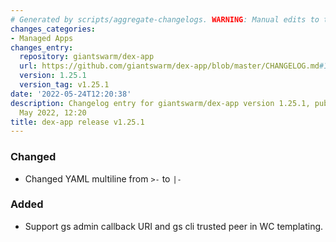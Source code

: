 ```yaml
---
# Generated by scripts/aggregate-changelogs. WARNING: Manual edits to this files will be overwritten.
changes_categories:
- Managed Apps
changes_entry:
  repository: giantswarm/dex-app
  url: https://github.com/giantswarm/dex-app/blob/master/CHANGELOG.md#1251---2022-05-24
  version: 1.25.1
  version_tag: v1.25.1
date: '2022-05-24T12:20:38'
description: Changelog entry for giantswarm/dex-app version 1.25.1, published on 24
  May 2022, 12:20
title: dex-app release v1.25.1
---
```


### Changed
- Changed YAML multiline from `>-` to `|-`
### Added
- Support gs admin callback URI and gs cli trusted peer in WC templating.
